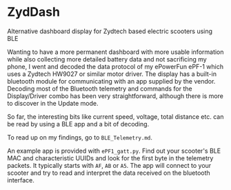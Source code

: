 # ZydDash
Alternative dashboard display for Zydtech based electric scooters using BLE

Wanting to have a more permanent dashboard with more usable information while also collecting more detailed battery data and not sacrificing my phone, I went and decoded the data protocol of my ePowerFun ePF-1 which uses a Zydtech HW9027 or similar motor driver. The display has a built-in bluetooth module for communicating with an app supplied by the vendor.
Decoding most of the Bluetooth telemetry and commands for the Display/Driver combo has been very straightforward, although there is more to discover in the Update mode. 

So far, the interesting bits like current speed, voltage, total distance etc. can be read by using a BLE app and a bit of decoding.

To read up on my findings, go to `BLE_Telemetry.md`.

An example app is provided with `ePF1_gatt.py`. Find out your scooter's BLE MAC and characteristic UUIDs and look for the first byte in the telemetry packets. It typically starts with `AF`, `AB` or `A5`. The app will connect to your scooter and try to read and interpret the data received on the bluetooth interface.
